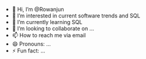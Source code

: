- 👋 Hi, I’m @Rowanjun
- 👀 I’m interested in current software trends and SQL
- 🌱 I’m currently learning SQL
- 💞️ I’m looking to collaborate on ...
- 📫 How to reach me via email
- 😄 Pronouns: ...
- ⚡ Fun fact: ...

<!---
Rowanjun/Rowanjun is a ✨ special ✨ repository because its `README.md` (this file) appears on your GitHub profile.
You can click the Preview link to take a look at your changes.
--->
